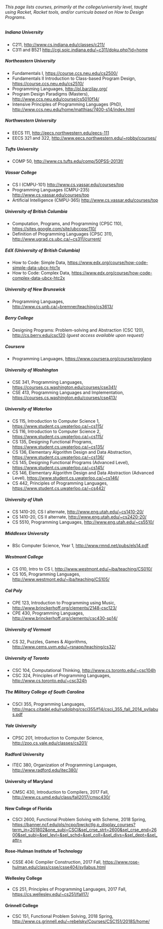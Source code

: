###### This page lists courses, primarily at the college/university level, taught using Racket, Racket tools, and/or curricula based on How to Design Programs.

##### Indiana University

* C211, http://www.cs.indiana.edu/classes/c211/
* C311 and B521 http://cgi.soic.indiana.edu/~c311/doku.php?id=home

##### Northeastern University

* Fundamentals I, https://course.ccs.neu.edu/cs2500/
* Fundamentals II Introduction to Class-based Program Design, https://course.ccs.neu.edu/cs2510/
* Programming Languages, http://pl.barzilay.org/
* Program Design Paradigms (Masters), http://www.ccs.neu.edu/course/cs5010f14/
* Intensive Principles of Programming Languages (PhD), http://www.ccs.neu.edu/home/matthias/7400-s14/index.html

##### Northwestern University

* EECS 111, http://eecs.northwestern.edu/eecs-111
* EECS 321 and 322, http://www.eecs.northwestern.edu/~robby/courses/

##### Tufts University

* COMP 50, http://www.cs.tufts.edu/comp/50PSS-2013f/

##### Vassar College

* CS I (CMPU-101) http://www.cs.vassar.edu/courses/top
* Programming Languages (CMPU-235) http://www.cs.vassar.edu/courses/top
* Artificial Intelligence (CMPU-365) http://www.cs.vassar.edu/courses/top

##### University of British Columbia

* Computation, Programs, and Programming (CPSC 110), https://sites.google.com/site/ubccpsc110/
* Definition of Programming Languages (CPSC 311), http://www.ugrad.cs.ubc.ca/~cs311/current/

##### EdX (University of British Columbia)

* How to Code: Simple Data,
https://www.edx.org/course/how-code-simple-data-ubcx-htc1x
* How to Code: Complex Data,
https://www.edx.org/course/how-code-complex-data-ubcx-htc2x

##### University of New Brunswick 

* Programming Languages, http://www.cs.unb.ca/~bremner/teaching/cs3613/

##### Berry College

* Designing Programs: Problem-solving and Abstraction (CSC 120), http://cs.berry.edu/csc120 _(guest access available upon request)_

##### Coursera

* Programming Languages, https://www.coursera.org/course/proglang

##### University of Washington
* CSE 341, Programming Languages, https://courses.cs.washington.edu/courses/cse341/
* CSE 413, Programming Languages and Implementation, https://courses.cs.washington.edu/courses/cse413/

##### University of Waterloo

* CS 115, Introduction to Computer Science 1, https://www.student.cs.uwaterloo.ca/~cs115/
* CS 116, Introduction to Computer Science 2, https://www.student.cs.uwaterloo.ca/~cs115/
* CS 135, Designing Functional Programs, https://www.student.cs.uwaterloo.ca/~cs135/
* CS 136, Elementary Algorithm Design and Data Abstraction, https://www.student.cs.uwaterloo.ca/~cs136/
* CS 145, Designing Functional Programs (Advanced Level), https://www.student.cs.uwaterloo.ca/~cs145/
* CS 146, Elementary Algorithm Design and Data Abstraction (Advanced Level), https://www.student.cs.uwaterloo.ca/~cs146/
* CS 442, Principles of Programming Languages, https://www.student.cs.uwaterloo.ca/~cs442/

##### University of Utah

* CS 1410-20, CS I alternate, http://www.eng.utah.edu/~cs1410-20/
* CS 1410-20, CS II alternate,  http://www.eng.utah.edu/~cs2420-20/
* CS 5510, Programming Languages, http://www.eng.utah.edu/~cs5510/

##### Middlesex University

* BSc Computer Science, Year 1, http://www.rmnd.net/pubs/els14.pdf

##### Westmont College

* CS 010, Intro to CS I, http://www.westmont.edu/~iba/teaching/CS010/
* CS 105, Programming Languages, http://www.westmont.edu/~iba/teaching/CS105/

##### Cal Poly

* CPE 123, Introduction to Programming using Music, http://www.brinckerhoff.org/clements/2148-csc123/
* CPE 430, Programming Languages, http://www.brinckerhoff.org/clements/csc430-sp14/

##### University of Vermont

* CS 32, Puzzles, Games & Algorithms, http://www.cems.uvm.edu/~rsnapp/teaching/cs32/

##### University of Toronto

* CSC 104, Computational Thinking, http://www.cs.toronto.edu/~csc104h
* CSC 324, Principles of Programming Languages, http://www.cs.toronto.edu/~csc324h

##### The Military College of South Carolina

* CSCI 355, Programming Languages, http://macs.citadel.edu/rudolphg/csci355/f14/csci_355_fall_2014_syllabus.pdf

##### Yale University

* CPSC 201, Introduction to Computer Science, http://zoo.cs.yale.edu/classes/cs201/

#### Radford University

* ITEC 380, Organization of Programming Languages, http://www.radford.edu/itec380/

#### University of Maryland

* CMSC 430, Introduction to Compilers, 2017 Fall, http://www.cs.umd.edu/class/fall2017/cmsc430/ 

#### New College of Florida

* CSCI 2600, Functional Problem Solving with Scheme, 2018 Spring, https://banner.ncf.edu/pls/ncpo/bwckctlg.p_display_courses?term_in=201802&one_subj=CSCI&sel_crse_strt=2600&sel_crse_end=2600&sel_subj=&sel_levl=&sel_schd=&sel_coll=&sel_divs=&sel_dept=&sel_attr=

#### Rose-Hulman Institute of Technology

* CSSE 404: Compiler Construction, 2017 Fall, https://www.rose-hulman.edu/class/csse/csse404/syllabus.html

#### Wellesley College

* CS 251, Principles of Programming Languages, 2017 Fall, https://cs.wellesley.edu/~cs251/fall17/

#### Grinnell College
* CSC 151, Functional Problem Solving, 2018 Spring, http://www.cs.grinnell.edu/~rebelsky/Courses/CSC151/2018S/home/